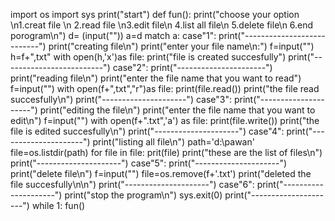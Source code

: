 import os
import sys
print("start")
def fun():
    print("choose your option \n1.creat file \n 2.read file \n3.edit file\n 4.list all file\n 5.delete file\n 6.end porogram\n")
    d= (input(""))
    a=d
    match a:
        case"1":
            print("---------------------------")
            print("creating file\n")
            print("enter your file name\n:")
            f=input("")
            h=f+",txt"
            with open(h,'x')as file:
                print("file is created succesfully")
            print("-------------------------")
        case"2":
            print("----------------------")
            print("reading file\n")
            print("enter the file name that you want to read")
            f=input("")
            with open(f+",txt","r")as file:
                print(file.read())
                print("the file read succesfully\n")
                print("---------------------")
        case"3":
            print("---------------------")
            print("editing the file\n")
            print("enter the file name that you want to edit\n")
            f=input("")
            with open(f+".txt",'a') as file:
                print(file.write())
                print("the file is edited succesfully\n")
            print("---------------------")
        case"4":
            print("---------------------")
            print("listing all file\n")
            path='d:\pawan'
            file=os.listdir(path)
            for file in file:
                prit(file)
                print("these are the list of files\n")
            print("---------------------")
        case"5":
            print("---------------------")
            print("delete file\n")
            f=input("")
            file=os.remove(f+'.txt')
            print("deleted the file succesfully\n\n")
            print("---------------------")
        case"6":
            print("---------------------")
            print("stop the program\n")
            sys.exit(0)
            print("---------------------")
while 1:
  fun()
            
